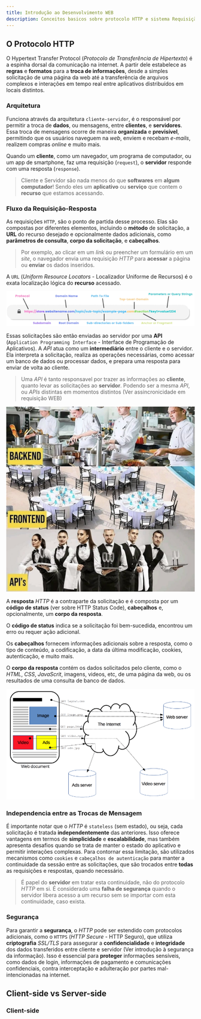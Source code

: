 ```yaml
---
title: Introdução ao Desenvolvimento WEB
description: Conceitos basicos sobre protocolo HTTP e sistema Requisição-Resposta
---
```


## O Protocolo HTTP

O Hypertext Transfer Protocol (*Protocolo de Transferência de Hipertexto*) é a espinha dorsal da comunicação na internet. A partir dele estabelece as **regras** e **formatos** para a **troca de informações**, desde a simples solicitação de uma página da web até a transferência de arquivos complexos e interações em tempo real entre aplicativos distribuídos em locais distintos.

### Arquitetura

Funciona através da arquitetura `cliente-servidor`, é o responsável por permitir a troca de **dados**, ou mensagens, entre **clientes**, e **servidores**. Essa troca de mensagens ocorre de maneira **organizada** e **previsível**, permitindo que os usuários naveguem na *web*, enviem e recebam *e-mails*, realizem compras *online* e muito mais.

Quando um **cliente**, como um navegador, um programa de computador, ou um app de smartphone, faz uma requisição (`request`), o **servidor** responde com uma resposta (`response`).

> Cliente e Servidor são nada menos do que **softwares** em **algum computador**! Sendo eles um **aplicativo** ou **serviço** que contem o **recurso** que estamos acessando.

### Fluxo da Requisição-Resposta

As requisições `HTTP`, são o ponto de partida desse processo. Elas são compostas por diferentes elementos, incluindo o **método** de solicitação, a **URL** do recurso desejado e opcionalmente dados adicionais, como **parâmetros de consulta**, **corpo da solicitação**, e **cabeçalhos**.

> Por exemplo, ao clicar em um *link* ou preencher um formulário em um *site*, o navegador envia uma requisição *HTTP* para **acessar** a página ou **enviar** os dados inseridos.

<!-- TODO Criar conteudo sobre os Metodos HTTP e adicionar a referencia aqui-->

A `URL` (*Uniform Resource Locators* - Localizador Uniforme de Recursos) é o exata localização lógica do **recurso** acessado.

<!-- TODO Expandir mais sobre a anatomia da URL e adicionar a referencia aqui-->

![Anatomia de uma URL](../../../../assets/img/web-development-introduction/url-anatomy.png)

Essas solicitações são então enviadas ao servidor por uma **API** (`Application Programming Interface` - Interface de Programação de Aplicativos). A *API* atua como um **intermediário** entre o cliente e o servidor. Ela interpreta a solicitação, realiza as operações necessárias, como acessar um banco de dados ou processar dados, e prepara uma resposta para enviar de volta ao cliente.

> Uma *API* é tanto responsavel por trazer as informações ao **cliente**, quanto levar as solicitações ao **servidor**. Podendo ser a mesma *API*, ou *APIs* distintas em momentos distintos (Ver assincronicidade em requisição WEB)

![Meme comparando fluxo de uma API com um restaurante](../../../../assets/img/web-development-introduction/meme-api.jpeg)

<!-- TODO Criar conteudo sobre assincronicidade e adicionar a referencia aqui-->

A **resposta** *HTTP* é a contraparte da solicitação e é composta por um **código de status** (ver sobre HTTP Status Code), **cabeçalhos** e, opcionalmente, um **corpo da resposta**.

<!-- TODO Criar conteudo sobre HTTP Status Code e adicionar a referencia aqui-->

O **código de status** indica se a solicitação foi bem-sucedida, encontrou um erro ou requer ação adicional.

Os **cabeçalhos** fornecem informações adicionais sobre a resposta, como o tipo de conteúdo, a codificação, a data da última modificação, cookies, autenticação, e muito mais.

<!-- TODO Criar conteudo sobre token JWT para explicar autenticação  e adicionar referencia aqui -->

<!-- TODO Criar conteudo sobre cookies e adicionar a referencia aqui-->

O **corpo da resposta** contém os dados solicitados pelo cliente, como o *HTML*, *CSS*, *JavaScrit*, imagens, videos, etc, de uma página da web, ou os resultados de uma consulta de banco de dados.

![Esquema de uma requisição HTTP](../../../../assets/img/web-development-introduction/http-schema.png)

### Independencia entre as Trocas de Mensagem

É importante notar que o *HTTP* é `stateless` (sem estado), ou seja, cada solicitação é tratada **independentemente** das anteriores. Isso oferece vantagens em termos de **simplicidade** e **escalabilidade**, mas também apresenta desafios quando se trata de manter o estado do aplicativo e permitir interações complexas. Para contornar essa limitação, são utilizados mecanismos como `cookies` e `cabeçalhos de autenticação` para manter a continuidade da sessão entre as solicitações, que são trocados entre **todas** as requisições e respostas, quando necessário.

> É papel do **servidor** em tratar esta continuidade, não do protocolo *HTTP* em si. É considerado uma **falha de segurança** quando o servidor libera acesso a um recurso sem se importar com esta continuidade, caso exista.

### Segurança

Para garantir a **segurança**, o *HTTP* pode ser estendido com protocolos adicionais, como o `HTTPS` (*HTTP Secure* - HTTP Seguro), que utiliza **criptografia** *SSL/TLS* para assegurar a **confidencialidade** e **integridade** dos dados transferidos entre cliente e servidor (Ver introdução à segurança da informação). Isso é essencial para **proteger** informações sensíveis, como dados de login, informações de pagamento e comunicações confidenciais, contra interceptação e adulteração por partes mal-intencionadas na internet.

<!-- TODO Migrar conteudo sobre segurança da informação e adicionar a referencia aqui-->

## Client-side vs Server-side

### Client-side
